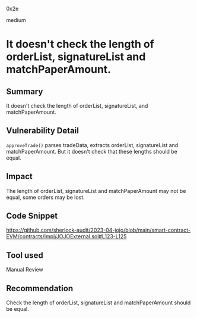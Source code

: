 0x2e

medium

# It doesn't check the length of orderList, signatureList and matchPaperAmount.

## Summary

It doesn't check the length of orderList, signatureList, and matchPaperAmount.

## Vulnerability Detail

`approveTrade()` parses tradeData, extracts orderList, signatureList and matchPaperAmount. But it doesn't check that these lengths should be equal.

## Impact

The length of orderList, signatureList and matchPaperAmount may not be equal, some orders may be lost.

## Code Snippet

https://github.com/sherlock-audit/2023-04-jojo/blob/main/smart-contract-EVM/contracts/impl/JOJOExternal.sol#L123-L125

## Tool used

Manual Review

## Recommendation

Check the length of orderList, signatureList and matchPaperAmount should be equal.
